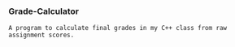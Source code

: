 ### Grade-Calculator
```
A program to calculate final grades in my C++ class from raw assignment scores.
```
